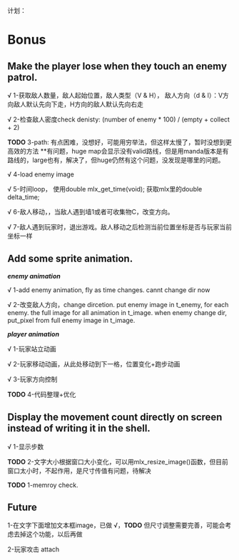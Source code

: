 计划：

# Bonus

## Make the player lose when they touch an enemy patrol.

√ 1-获取敌人数量，敌人起始位置，敌人类型（V & H）， 敌人方向（d & l）：V方向敌人默认先向下走，H方向的敌人默认先向右走

√ 2-检查敌人密度check denisty: (number of enemy * 100) / (empty + collect + 2)

**TODO** 3-path: 有点困难，没想好，可能用穷举法，但这样太慢了，暂时没想到更高效的方法 **有问题，huge map会显示没有valid路线，但是用manda版本是有路线的，large也有，解决了，但huge仍然有这个问题，没发现是哪里的问题。

√ 4-load enemy image

√ 5-时间loop， 使用double mlx_get_time(void); 获取mlx里的double	delta_time;

√ 6-敌人移动，，当敌人遇到墙1或者可收集物C，改变方向。

√ 7-敌人遇到玩家时，退出游戏。敌人移动之后检测当前位置坐标是否与玩家当前坐标一样

## Add some sprite animation.

_**enemy animation**_

√ 1-add enemy animation, fly as time changes. cannt change dir now

√ 2-改变敌人方向，change dircetion. put enemy image in t_enemy, for each enemy. the full image for all animation in t_image. when enemy change dir, put_pixel from full enemy image in t_image.

_**player animation**_

√ 1-玩家站立动画

√ 2-玩家移动动画，从此处移动到下一格，位置变化+跑步动画

√ 3-玩家方向控制

**TODO** 4-代码整理+优化

## Display the movement count directly on screen instead of writing it in the shell.

√ 1-显示步数

**TODO** 2-文字大小根据窗口大小变化，可以用mlx_resize_image()函数，但目前窗口太小时，不起作用，是尺寸传值有问题，待解决

**TODO** 1-memroy check. 

## Future

1-在文字下面增加文本框image，已做 √，**TODO** 但尺寸调整需要完善，可能会考虑去掉这个功能，以后再做

2-玩家攻击 attach
